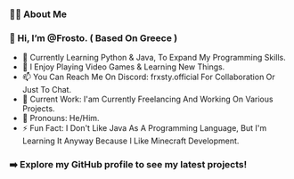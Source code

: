### 👨‍💻 About Me

### 👋 Hi, I’m @Frosto. ( Based On Greece )

- 🌱 Currently Learning Python & Java, To Expand My Programming Skills.
- 👀 I Enjoy Playing Video Games & Learning New Things.
- 📫 You Can Reach Me On Discord: frxsty.official For Collaboration Or Just To Chat.
- 💼 Current Work: I'am Currently Freelancing And Working On Various Projects.
- 👤 Pronouns: He/Him.
- ⚡ Fun Fact: I Don't Like Java As A Programming Language, But I'm Learning It Anyway Because I Like Minecraft Development.

### ➡️ Explore my GitHub profile to see my latest projects!
